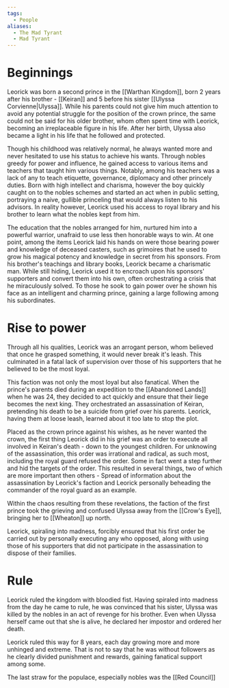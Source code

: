 ```yaml
---
tags:
  - People
aliases:
  - The Mad Tyrant
  - Mad Tyrant
---
```

# Beginnings
Leorick was born a second prince in the [[Warthan Kingdom]], born 2 years after his brother - [[Keiran]] and 5 before his sister [[Ulyssa Corvienne|Ulyssa]].
While his parents could not give him much attention to avoid any potential struggle for the position of the crown prince, the same could not be said for his older brother, whom often spent time with Leorick, becoming an irreplaceable figure in his life. After her birth, Ulyssa also became a light in his life that he followed and protected.

Though his childhood was relatively normal, he always wanted more and never hesitated to use his status to achieve his wants.
Through nobles greedy for power and influence, he gained access to various items and teachers that taught him various things. Notably, among his teachers was a lack of any to teach etiquette, governance, diplomacy and other princely duties.
Born with high intellect and charisma, however the boy quickly caught on to the nobles schemes and started an act when in public setting, portraying a naive, gullible princeling that would always listen to his advisors. In reality however, Leorick used his access to royal library and his brother to learn what the nobles kept from him.

The education that the nobles arranged for him, nurtured him into a powerful warrior, unafraid to use less then honorable ways to win.
At one point, among the items Leorick laid his hands on were those bearing power and knowledge of deceased casters, such as grimoires that he used to grow his magical potency and knowledge in secret from his sponsors.
From his brother's teachings and library books, Leorick became a charismatic man. While still hiding, Leorick used it to encroach upon his sponsors' supporters and convert them into his own, often orchestrating a crisis that he miraculously solved. To those he sook to gain power over he shown his face as an intelligent and charming prince, gaining a large following among his subordinates.

# Rise to power
Through all his qualities, Leorick was an arrogant person, whom believed that once he grasped something, it would never break it's leash. This culminated in a fatal lack of supervision over those of his supporters that he believed to be the most loyal.

This faction was not only the most loyal but also fanatical. When the prince's parents died during an expedition to the [[Abandoned Lands]] when he was 24, they decided to act quickly and ensure that their liege becomes the next king. They orchestrated an assassination of Keiran, pretending his death to be a suicide from grief over his parents. Leorick, having them at loose leash, learned about it too late to stop the plot.

Placed as the crown prince against his wishes, as he never wanted the crown, the first thing Leorick did in his grief was an order to execute all involved in Keiran's death - down to the youngest children.
For unknowing of the assassination, this order was irrational and radical, as such most, including the royal guard refused the order. Some in fact went a step further and hid the targets of the order.
This resulted in several things, two of which are more important then others - Spread of information about the assassination by Leorick's faction and Leorick personally beheading the commander of the royal guard as an example.

Within the chaos resulting from these revelations, the faction of the first prince took the grieving and confused Ulyssa away from the [[Crow's Eye]], bringing her to [[Wheaton]] up north.

Leorick, spiraling into madness, forcibly ensured that his first order be carried out by personally executing any who opposed, along with using those of his supporters that did not participate in the assassination to dispose of their families.

# Rule
Leorick ruled the kingdom with bloodied fist. Having spiraled into madness from the day he came to rule, he was convinced that his sister, Ulyssa was killed by the nobles in an act of revenge for his brother. Even when Ulyssa herself came out that she is alive, he declared her impostor and ordered her death.

Leorick ruled this way for 8 years, each day growing more and more unhinged and extreme.
That is not to say that he was without followers as he clearly divided punishment and rewards, gaining fanatical support among some.

The last straw for the populace, especially nobles was the [[Red Council]]